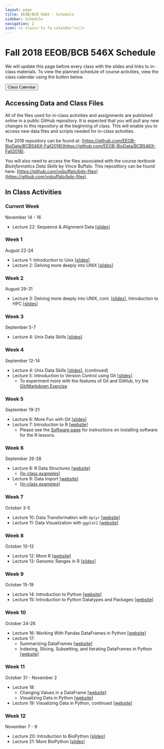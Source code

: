 ```yaml
---
layout: page
title: EEOB/BCB 546X - Schedule
sidebar: Schedule
navigation: 2
icon: <i class='fa fa-calendar'></i> 
---
```


# Fall 2018 EEOB/BCB 546X Schedule

We will update this page before every class with the slides and links to in-class materials. To view the planned schedule of course activities, view the class calendar using the button below.

<a href="https://docs.google.com/spreadsheets/d/1H54ZcrBIUA7WJbbxK7UEwFwFSNZjG-ZJSM0Gs5nR0Uw/edit?usp=sharing"><button type="button" class="btn btn-primary">Class Calendar</button></a>

## Accessing Data and Class Files

All of the files used for in-class activities and assignments are published online in a public GitHub repository. It is expected that you will pull any new changes to this repository at the beginning of class. This will enable you to access new data files and scripts needed for in-class activities. 

The 2018 repository can be found at: [https://github.com/EEOB-BioData/BCB546X-Fall2018](https://github.com/EEOB-BioData/BCB546X-Fall2018). 

You will also need to access the files associated with the course textbook _Bioinformatics Data Skills_ by Vince Buffalo. This repostitory can be found here: [https://github.com/vsbuffalo/bds-files](https://github.com/vsbuffalo/bds-files).


## In Class Activities


### Current Week 
<!-- I think it'd be good to have the current week on top, so when starting a new week, please move 
the previous week to the end and label it with the appropriate number -->

November 14 - 16

* Lecture 22: Sequence & Alignment Data [[slides]](slides/lecture_14Nov-mbh.html)


### Week 1

August 22-24

* Lecture 1: Introduction to Unix [[slides](slides/Week1_Lecture1.pdf)]
* Lecture 2: Delving more deeply into UNIX [[slides](slides/lecture_24Aug-MBH.html)]

### Week 2

August 29-31

* Lecture 3: Delving more deeply into UNIX, cont. [[slides](slides/lecture_24Aug-MBH.html)], Introduction to HPC [[slides](slides/lecture_29Aug-MBH.html)]

### Week 3 

September 5-7

* Lecture 4: Unix Data Skills [[slides](slides/lecture_5-Sep-MBH.html)]

### Week 4

September 12-14

* Lecture 4: Unix Data Skills [[slides](slides/lecture_5-Sep-MBH.html)], (continued)
* Lecture 5: Introduction to Version Control using Git [[slides](slides/lecture_14Sep-TAH.html)]
	* To experiment more with the features of Git and GitHub, try the [Git/Markdown Exercise](https://github.com/EEOB-BioData/Git-Markdown-Exercise)

### Week 5

September 19-21

* Lecture 6: More Fun with Git [[slides](slides/lecture_19Sep-TAH.html)]
* Lecture 7: Introduction to R [[website]](https://eeob-biodata.github.io/BCB546X-R/) 
	* Please see the [Software page](software#r) for instructions on installing software for the R lessons.

### Week 6

September 26-28
* Lecture 8: R Data Structures [[website]](https://eeob-biodata.github.io/BCB546X-R/)
	* [[In-class examples](slides/examples_26Sep-DVL.html)]
* Lecture 9: Data Import [[website]](https://eeob-biodata.github.io/BCB546X-R/)
	* [[In-class examples](slides/examples_28Sep-DVL.html)]

### Week 7

October 3-5
* Lecture 10: Data Transformation with `dplyr` [[website]](https://eeob-biodata.github.io/BCB546X-R/)
* Lecture 11: Data Visualization with `ggplot2` [[website]](https://eeob-biodata.github.io/BCB546X-R/)

### Week 8

October 10-12

* Lecture 12: More R [[website]](https://eeob-biodata.github.io/BCB546X-R/)
* Lecture 13: Genomic Ranges in R [[slides](slides/lecture_13Oct-MBH.html)]

### Week 9 

October 15-19

* Lecture 14: Introduction to Python [[website]](https://eeob-biodata.github.io/BCB546X-python/)
* Lecture 15: Introduction to Python Datatypes and Packages [[website]](https://eeob-biodata.github.io/BCB546X-python/02-datatypes/)

### Week 10

October 24-26

* Lecture 16: Working With Pandas DataFrames in Python [[website]](https://eeob-biodata.github.io/BCB546X-python/03-starting-with-data/)
* Lecture 17:
	* Summarizing DataFrames [[website]](https://eeob-biodata.github.io/BCB546X-python/03-starting-with-data/#quicksumm)
	* Indexing, Slicing, Subsetting, and Iterating DataFrames in Python [[website]](https://eeob-biodata.github.io/BCB546X-python/04-more-dataframes/)

### Week 11

October 31 - November 2

* Lecture 18:
	* Changing Values in a DataFrame [[website]](https://eeob-biodata.github.io/BCB546X-python/04-more-dataframes/#changingvals)
	* Visualizing Data in Python [[website]](https://eeob-biodata.github.io/BCB546X-python/05-seaborn-viz/)
* Lecture 19: Visualizing Data in Python, continued [[website]](https://eeob-biodata.github.io/BCB546X-python/05-seaborn-viz/)

### Week 12

November 7 - 9

* Lecture 20: Introduction to BioPython [[slides]](slides/biopython_lecture-2018-11-07.pdf)
* Lecture 21: More BioPython [[slides]](slides/biopython_lecture_2018-11-09.pdf)
